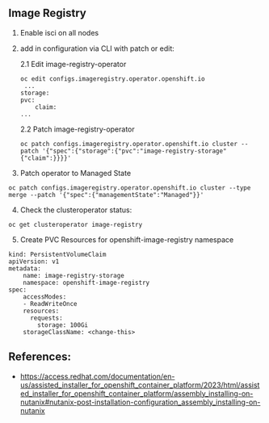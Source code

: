 ## Image Registry 
1. Enable isci on all nodes

2. add in configuration via CLI with patch or edit:

    2.1 Edit image-registry-operator
    ```
    oc edit configs.imageregistry.operator.openshift.io
     ...
    storage:
    pvc:
        claim: 
    ...
    ```
    2.2 Patch image-registry-operator
    ```
    oc patch configs.imageregistry.operator.openshift.io cluster --patch '{"spec":{"storage":{"pvc":"image-registry-storage"{"claim":}}}}'
    ```
3. Patch operator to Managed State
```
oc patch configs.imageregistry.operator.openshift.io cluster --type merge --patch '{"spec":{"managementState":"Managed"}}'
```
4.  Check the clusteroperator status:
```
oc get clusteroperator image-registry
```
5. Create PVC Resources for openshift-image-registry namespace
```
kind: PersistentVolumeClaim
apiVersion: v1
metadata:
    name: image-registry-storage
    namespace: openshift-image-registry
spec:
    accessModes:
    - ReadWriteOnce
    resources:
      requests:
        storage: 100Gi
    storageClassName: <change-this>
```

## References:
- https://access.redhat.com/documentation/en-us/assisted_installer_for_openshift_container_platform/2023/html/assisted_installer_for_openshift_container_platform/assembly_installing-on-nutanix#nutanix-post-installation-configuration_assembly_installing-on-nutanix